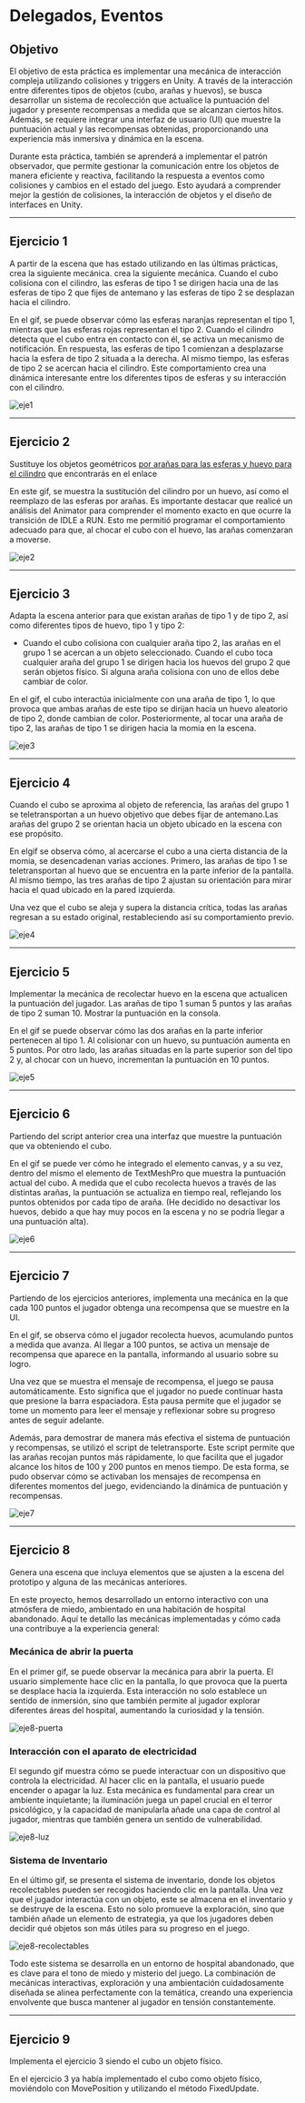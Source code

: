 # Delegados, Eventos

## Objetivo

El objetivo de esta práctica es implementar una mecánica de interacción compleja utilizando colisiones y triggers en Unity. A través de la interacción entre diferentes tipos de objetos (cubo, arañas y huevos), se busca desarrollar un sistema de recolección que actualice la puntuación del jugador y presente recompensas a medida que se alcanzan ciertos hitos. Además, se requiere integrar una interfaz de usuario (UI) que muestre la puntuación actual y las recompensas obtenidas, proporcionando una experiencia más inmersiva y dinámica en la escena.

Durante esta práctica, también se aprenderá a implementar el patrón observador, que permite gestionar la comunicación entre los objetos de manera eficiente y reactiva, facilitando la respuesta a eventos como colisiones y cambios en el estado del juego. Esto ayudará a comprender mejor la gestión de colisiones, la interacción de objetos y el diseño de interfaces en Unity.

---

## Ejercicio 1
A partir de la escena que has estado utilizando en las últimas prácticas, crea la siguiente mecánica. crea la siguiente mecánica. Cuando el cubo colisiona con el cilindro, las esferas de tipo 1 se dirigen hacia una de las esferas de tipo 2 que fijes de antemano y las esferas de tipo 2 se desplazan hacia el cilindro.

En el gif, se puede observar cómo las esferas naranjas representan el tipo 1, mientras que las esferas rojas representan el tipo 2. Cuando el cilindro detecta que el cubo entra en contacto con él, se activa un mecanismo de notificación. En respuesta, las esferas de tipo 1 comienzan a desplazarse hacia la esfera de tipo 2 situada a la derecha. Al mismo tiempo, las esferas de tipo 2 se acercan hacia el cilindro. Este comportamiento crea una dinámica interesante entre los diferentes tipos de esferas y su interacción con el cilindro.

![eje1](https://github.com/user-attachments/assets/27381794-a306-452b-a3f5-9f34253fbded)

---

## Ejercicio 2
Sustituye los objetos geométricos [por arañas para las esferas y huevo para el cilindro](https://assetstore.unity.com/packages/3d/characters/creatures/fuga-spiders-with-destructible-eggs-and-mummy-151921) que encontrarás en el enlace

En este gif, se muestra la sustitución del cilindro por un huevo, así como el reemplazo de las esferas por arañas. Es importante destacar que realicé un análisis del Animator para comprender el momento exacto en que ocurre la transición de IDLE a RUN. Esto me permitió programar el comportamiento adecuado para que, al chocar el cubo con el huevo, las arañas comenzaran a moverse.

![eje2](https://github.com/user-attachments/assets/fd143cf6-9d47-4757-802c-4a97b4f0ea6b)

---

## Ejercicio 3
Adapta la escena anterior para que existan arañas de tipo 1 y de tipo 2, así como diferentes tipos de huevo, tipo 1 y tipo 2:
* Cuando el cubo colisiona con cualquier araña tipo 2,  las arañas en el grupo 1 se acercan a un objeto seleccionado. Cuando el cubo toca cualquier araña del grupo 1 se dirigen hacia los huevos del grupo 2 que serán objetos físico. Si alguna araña colisiona con uno de ellos debe cambiar de color. 

En el gif, el cubo interactúa inicialmente con una araña de tipo 1, lo que provoca que ambas arañas de este tipo se dirijan hacia un huevo aleatorio de tipo 2, donde cambian de color. Posteriormente, al tocar una araña de tipo 2, las arañas de tipo 1 se dirigen hacia la momia en la escena.

![eje3](https://github.com/user-attachments/assets/b963d386-fbaa-488a-8829-7c798975d6b9)

---

## Ejercicio 4
Cuando el cubo se aproxima al objeto de referencia, las arañas del grupo 1 se teletransportan a un huevo objetivo que debes fijar de antemano.Las arañas del grupo 2 se orientan hacia un objeto ubicado en la escena con ese propósito. 

En elgif se observa cómo, al acercarse el cubo a una cierta distancia de la momia, se desencadenan varias acciones. Primero, las arañas de tipo 1 se teletransportan al huevo que se encuentra en la parte inferior de la pantalla. Al mismo tiempo, las tres arañas de tipo 2 ajustan su orientación para mirar hacia el quad ubicado en la pared izquierda.

Una vez que el cubo se aleja y supera la distancia crítica, todas las arañas regresan a su estado original, restableciendo así su comportamiento previo.

![eje4](https://github.com/user-attachments/assets/b3c6043c-e67e-47d2-a2b5-5e3256558210)

---

## Ejercicio 5
Implementar la mecánica de recolectar huevo en la escena que actualicen la puntuación del jugador. Las arañas de tipo 1 suman 5 puntos y las arañas de tipo 2 suman 10. Mostrar la puntuación en la consola.

En el gif se puede observar cómo las dos arañas en la parte inferior pertenecen al tipo 1. Al colisionar con un huevo, su puntuación aumenta en 5 puntos. Por otro lado, las arañas situadas en la parte superior son del tipo 2 y, al chocar con un huevo, incrementan la puntuación en 10 puntos.

![eje5](https://github.com/user-attachments/assets/b283a55a-8cb8-4a87-9997-1d98d253ff64)

---

## Ejercicio 6
Partiendo del script anterior crea una interfaz que muestre la puntuación que va obteniendo el cubo. 

En el gif se puede ver cómo he integrado el elemento canvas, y a su vez, dentro del mismo el elemento de TextMeshPro que muestra la puntuación actual del cubo. A medida que el cubo recolecta huevos a través de las distintas arañas, la puntuación se actualiza en tiempo real, reflejando los puntos obtenidos por cada tipo de araña. (He decidido no desactivar los huevos, debido a que hay muy pocos en la escena y no se podría llegar a una puntuación alta).

![eje6](https://github.com/user-attachments/assets/94a57e49-c18a-421d-861a-5a604fb332ed)

---

## Ejercicio 7
Partiendo de los ejercicios anteriores, implementa una mecánica en la que cada 100 puntos el jugador obtenga una recompensa que se muestre en la UI.

En el gif, se observa cómo el jugador recolecta huevos, acumulando puntos a medida que avanza. Al llegar a 100 puntos, se activa un mensaje de recompensa que aparece en la pantalla, informando al usuario sobre su logro.

Una vez que se muestra el mensaje de recompensa, el juego se pausa automáticamente. Esto significa que el jugador no puede continuar hasta que presione la barra espaciadora. Esta pausa permite que el jugador se tome un momento para leer el mensaje y reflexionar sobre su progreso antes de seguir adelante.

Además, para demostrar de manera más efectiva el sistema de puntuación y recompensas, se utilizó el script de teletransporte. Este script permite que las arañas recojan puntos más rápidamente, lo que facilita que el jugador alcance los hitos de 100 y 200 puntos en menos tiempo. De esta forma, se pudo observar cómo se activaban los mensajes de recompensa en diferentes momentos del juego, evidenciando la dinámica de puntuación y recompensas.

![eje7](https://github.com/user-attachments/assets/4df89dcd-14aa-4dd4-ab12-eb5d4b01bdcb)

---

## Ejercicio 8
Genera una escena que incluya elementos que se ajusten a la escena del prototipo y alguna de las mecánicas anteriores.

En este proyecto, hemos desarrollado un entorno interactivo con una atmósfera de miedo, ambientado en una habitación de hospital abandonado. Aquí te detallo las mecánicas implementadas y cómo cada una contribuye a la experiencia general:

### Mecánica de abrir la puerta

En el primer gif, se puede observar la mecánica para abrir la puerta. El usuario simplemente hace clic en la pantalla, lo que provoca que la puerta se desplace hacia la izquierda. Esta interacción no solo establece un sentido de inmersión, sino que también permite al jugador explorar diferentes áreas del hospital, aumentando la curiosidad y la tensión.

![eje8-puerta](https://github.com/user-attachments/assets/73b21abb-0fef-4cc7-87f7-beacb2c1456e)

### Interacción con el aparato de electricidad

El segundo gif muestra cómo se puede interactuar con un dispositivo que controla la electricidad. Al hacer clic en la pantalla, el usuario puede encender o apagar la luz. Esta mecánica es fundamental para crear un ambiente inquietante; la iluminación juega un papel crucial en el terror psicológico, y la capacidad de manipularla añade una capa de control al jugador, mientras que también genera un sentido de vulnerabilidad.

![eje8-luz](https://github.com/user-attachments/assets/ebeb639d-c225-41a3-88ab-86f4a466ca62)

### Sistema de Inventario

En el último gif, se presenta el sistema de inventario, donde los objetos recolectables pueden ser recogidos haciendo clic en la pantalla. Una vez que el jugador interactúa con un objeto, este se almacena en el inventario y se destruye de la escena. Esto no solo promueve la exploración, sino que también añade un elemento de estrategia, ya que los jugadores deben decidir qué objetos son más útiles para su progreso en el juego.

![eje8-recolectables](https://github.com/user-attachments/assets/bc88437b-0541-4479-b4d0-75af1445e26d)

Todo este sistema se desarrolla en un entorno de hospital abandonado, que es clave para el tono de miedo y misterio del juego. La combinación de mecánicas interactivas, exploración y una ambientación cuidadosamente diseñada se alinea perfectamente con la temática, creando una experiencia envolvente que busca mantener al jugador en tensión constantemente.

---

## Ejercicio 9
Implementa el ejercicio 3 siendo el cubo un objeto físico.

En el ejercicio 3 ya había implementado el cubo como objeto físico, moviéndolo con MovePosition y utilizando el método FixedUpdate.
